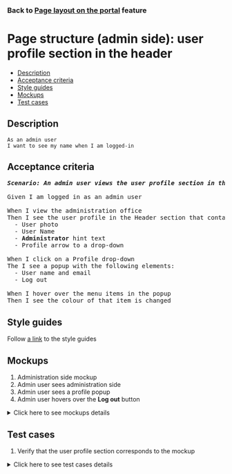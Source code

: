 ### Back to [Page layout on the portal](../../README.md) feature

# Page structure (admin side): user profile section in the header

- [Description](#description)
- [Acceptance criteria](#acceptance-criteria)
- [Style guides](#style-guides)
- [Mockups](#mockups)
- [Test cases](#test-cases)

## Description

    As an admin user
    I want to see my name when I am logged-in

## Acceptance criteria

<pre>
<b><i>Scenario: An admin user views the user profile section in the administration office</i></b>

Given I am logged in as an admin user

When I view the administration office
Then I see the user profile in the Header section that contains:
  - User photo
  - User Name
  - <b>Administrator</b> hint text
  - Profile arrow to a drop-down

When I click on a Profile drop-down
The I see a popup with the following elements:
  - User name and email
  - Log out

When I hover over the menu items in the popup
Then I see the colour of that item is changed
</pre>

## Style guides

Follow [a link](https://www.figma.com/proto/0zkkf5WC77OSpvyD6YXpFE/Style-guides?page-id=0%3A1&node-id=19%3A5368&viewport=266%2C48%2C0.54&scaling=min-zoom&starting-point-node-id=19%3A5368) to the style guides

## Mockups

1. Administration side mockup
2. Admin user sees administration side
3. Admin user sees a profile popup
4. Admin user hovers over the <b>Log out</b> button

<details>
  <summary>Click here to see mockups details</summary>

**1. Administration side mockup:**

![Admin user sees administration side](/sports_hub_portal/desktop_application_features/project_layout/images/admin_mockup.png)

**2. Admin user sees administration side:**

![Admin user sees administration side](/sports_hub_portal/desktop_application_features/project_layout/images/admin_side.png)

**3. Admin user sees a profile popup:**

![Admin user sees a profile popup](/sports_hub_portal/desktop_application_features/project_layout/images/admin_profile.png)

**4. Admin user hovers over the Log outbutton:**

![Admin user hovers over the Log outbutton](/sports_hub_portal/desktop_application_features/project_layout/images/admin_log_out_hover.png)

</details>

## Test cases

1. Verify that the user profile section corresponds to the mockup

<details>
  <summary>Click here to see test cases details</summary>

### **1. Verify that the user profile section corresponds to the mockup:**

|Preconditions|Steps|Expected result
------|-------|----------
|- Go to the Sports Hub home page|1) Log in with admin account|1) View that the user profile section corresponds to the mockup|
</details>
